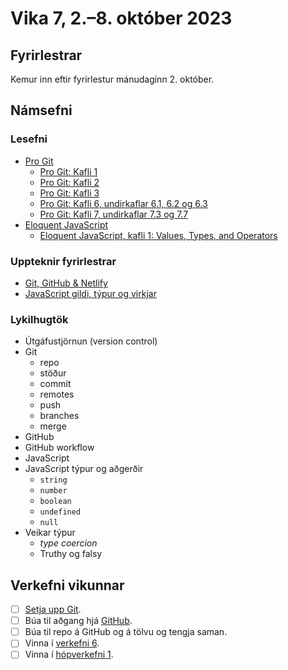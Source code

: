 # Vika 7, 2.–8. október 2023

## Fyrirlestrar

Kemur inn eftir fyrirlestur mánudaginn 2. október.

## Námsefni

### Lesefni

- [Pro Git](https://git-scm.com/book/en/v2)
  - [Pro Git: Kafli 1](https://git-scm.com/book/en/v2/Getting-Started-About-Version-Control)
  - [Pro Git: Kafli 2](https://git-scm.com/book/en/v2/Git-Basics-Getting-a-Git-Repository)
  - [Pro Git: Kafli 3](https://git-scm.com/book/en/v2/Git-Branching-Branches-in-a-Nutshell)
  - [Pro Git: Kafli 6, undirkaflar 6.1, 6.2 og 6.3](https://git-scm.com/book/en/v2/GitHub-Account-Setup-and-Configuration)
  - [Pro Git: Kafli 7, undirkaflar 7.3 og 7.7](https://git-scm.com/book/en/v2/Git-Tools-Stashing-and-Cleaning)
- [Eloquent JavaScript](https://eloquentjavascript.net/)
  - [Eloquent JavaScript, kafli 1: Values, Types, and Operators](https://eloquentjavascript.net/01_values.html)

### Uppteknir fyrirlestrar

- [Git, GitHub & Netlify](../namsefni/22.git/)
- [JavaScript gildi, týpur og virkjar](../namsefni/23.js-gildi-typur-virkjar/)

### Lykilhugtök

- Útgáfustjörnun (version control)
- Git
  - repo
  - stöður
  - commit
  - remotes
  - push
  - branches
  - merge
- GitHub
- GitHub workflow
- JavaScript
- JavaScript týpur og aðgerðir
  - `string`
  - `number`
  - `boolean`
  - `undefined`
  - `null`
- Veikar týpur
  - _type coercion_
  - Truthy og falsy

## Verkefni vikunnar

- [ ] [Setja upp Git](https://git-scm.com/download/).
- [ ] Búa til aðgang hjá [GitHub](https://github.com/).
- [ ] Búa til repo á GitHub og á tölvu og tengja saman.
- [ ] Vinna í [verkefni 6](https://github.com/vefforritun/vef1-2023-v6).
- [ ] Vinna í [hópverkefni 1](https://github.com/vefforritun/vef1-2023-h1).
